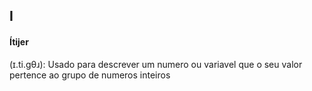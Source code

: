 ## I
#### Ítijer
(ɪ.ti.gθɹ): Usado para descrever um numero ou variavel que o seu valor pertence ao grupo de numeros inteiros
